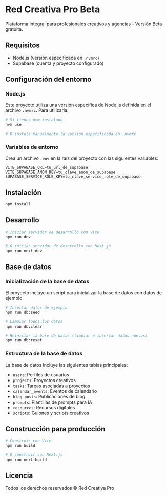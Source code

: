 # Red Creativa Pro Beta

Plataforma integral para profesionales creativos y agencias - Versión Beta gratuita.

## Requisitos

- Node.js (versión especificada en `.nvmrc`)
- Supabase (cuenta y proyecto configurado)

## Configuración del entorno

### Node.js

Este proyecto utiliza una versión específica de Node.js definida en el archivo `.nvmrc`. Para utilizarla:

```bash
# Si tienes nvm instalado
nvm use

# O instala manualmente la versión especificada en .nvmrc
```

### Variables de entorno

Crea un archivo `.env` en la raíz del proyecto con las siguientes variables:

```
VITE_SUPABASE_URL=tu_url_de_supabase
VITE_SUPABASE_ANON_KEY=tu_clave_anon_de_supabase
SUPABASE_SERVICE_ROLE_KEY=tu_clave_service_role_de_supabase
```

## Instalación

```bash
npm install
```

## Desarrollo

```bash
# Iniciar servidor de desarrollo con Vite
npm run dev

# O iniciar servidor de desarrollo con Next.js
npm run next:dev
```

## Base de datos

### Inicialización de la base de datos

El proyecto incluye un script para inicializar la base de datos con datos de ejemplo.

```bash
# Insertar datos de ejemplo
npm run db:seed

# Limpiar todos los datos
npm run db:clear

# Reiniciar la base de datos (limpiar e insertar datos nuevos)
npm run db:reset
```

### Estructura de la base de datos

La base de datos incluye las siguientes tablas principales:

- `users`: Perfiles de usuarios
- `projects`: Proyectos creativos
- `tasks`: Tareas asociadas a proyectos
- `calendar_events`: Eventos de calendario
- `blog_posts`: Publicaciones de blog
- `prompts`: Plantillas de prompts para IA
- `resources`: Recursos digitales
- `scripts`: Guiones y scripts creativos

## Construcción para producción

```bash
# Construir con Vite
npm run build

# O construir con Next.js
npm run next:build
```

## Licencia

Todos los derechos reservados © Red Creativa Pro